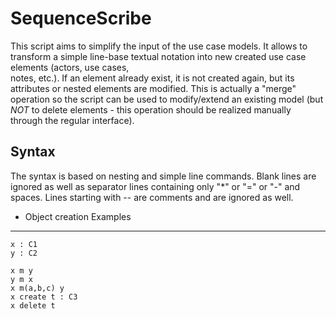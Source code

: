 SequenceScribe
==============
This script aims to simplify the input of the use case models. It allows to transform a simple line-base textual notation into new created use case elements (actors, use cases,  
notes, etc.). If an element already exist, it is not created again, but its attributes or nested elements are modified. This is actually a "merge" operation so the script can be used to modify/extend an existing model (but *NOT* to delete elements - this operation should be realized manually through the regular interface). 

Syntax
------
The syntax is based on nesting and simple line commands. Blank lines are ignored as well as separator lines containing only "*" or "=" or "-" and spaces. Lines starting with -- are comments and are ignored as well.



* Object creation
Examples
--------
    x : C1
    y : C2

    x m y
    y m x
    x m(a,b,c) y
    x create t : C3
    x delete t



